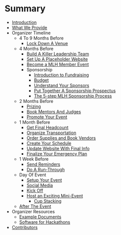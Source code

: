 # Summary

* [Introduction](README.md)
* [What We Provide](What-MLH-Provides.md)
* Organizer Timeline
    * 4 To 9 Months Before
        * [Lock Down A Venue](Organizer-Timeline/4-To-9-Months-Before/Venue.md)
    * 4 Months Before
        * [Build A Killer Leadership Team](Organizer-Timeline/4-Months-Before/Build-A-Killer-Leadership-Team.md)
        * [Set Up A Placeholder Website](Organizer-Timeline/4-Months-Before/Set-Up-A-Placeholder-Website.md)
        * [Become a MLH Member Event](Organizer-Timeline/4-Months-Before/Become-a-MLH-Member-Event.md)
        * Sponsorship
            * [Introduction to Fundraising](Organizer-Timeline/4-Months-Before/Sponsorship/Land-Sponsorships.md)
            * [Budget](Organizer-Timeline/4-Months-Before/Sponsorship/Draft-Your-Budget.md)
            * [Understand Your Sponsors](Organizer-Timeline/4-Months-Before/Sponsorship/Understand-Your-Sponsors.md)
            * [Put Together A Sponsorship Prospectus](Organizer-Timeline/4-Months-Before/Sponsorship/Sponsorship-Prospectus.md)
            * [The 5-step MLH Sponsorship Process](Organizer-Timeline/4-Months-Before/Sponsorship/MLH-Sponsorship-Process.md)
    * 2 Months Before
        * [Prizing](Organizer-Timeline/2-Months-Before/Prizes.md)
        * [Book Mentors And Judges](Organizer-Timeline/2-Months-Before/Mentors-and-Judges.md)
        * [Promote Your Event](Organizer-Timeline/2-Months-Before/Promote-Your-Event.md)
    * 1 Month Before
        * [Get Final Headcount](/Organizer-Timeline/1-Month-Before/Headcount.md)
        * [Organize Transportation](/Organizer-Timeline/1-Month-Before/Organize-Transportation.md)
        * [Order Supplies and Book Vendors](/Organizer-Timeline/1-Month-Before/Supplies-And-Vendors.md)
        * [Create Your Schedule](/Organizer-Timeline/1-Month-Before/Create-Your-Schedule.md)
        * [Update Website With Final Info](/Organizer-Timeline/1-Month-Before/Website.md)
        * [Finalize Your Emergency Plan](/Organizer-Timeline/1-Month-Before/Finalize-Your-Emergency-Plan.md)
    * 1 Week Before
        * [Send Reminders](Organizer-Timeline/1-Week-Before/Send-Reminders.md)
        * [Do A Run-Through](Organizer-Timeline/1-Week-Before/Run-Through.md)
    * Day Of Event
        * [Setup Your Event](Organizer-Timeline/Day-Of-Event/Setup-Your-Event.md)
        * [Social Media](Organizer-Timeline/Day-Of-Event/Social-Media.md)
        * [Kick Off](Organizer-Timeline/Day-Of-Event/Kick-Off.md)
        * [Host an Exciting Mini-Event](Organizer-Resources/Mini-Events.md)
          * [Cup Stacking](Organizer-Resources/Cup-Stacking.md)
    * [After The Event](Organizer-Timeline/After-The-Event.md)
* Organizer Resources
    * [Example Documents](Organizer-Resources/Example-Documents.md)
    * [Software for Hackathons](Organizer-Resources/Software-for-Hackathons.md)
* [Contributors](contributors.md)
